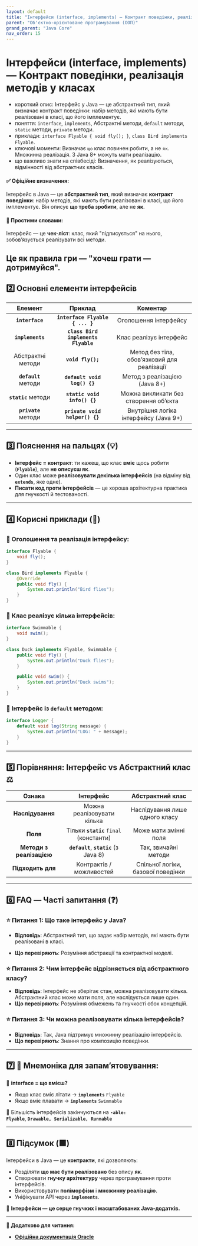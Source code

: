 ```yaml
---
layout: default
title: "Інтерфейси (interface, implements) — Контракт поведінки, реалізація методів у класах"
parent: "Об'єктно-орієнтоване програмування (ООП)"
grand_parent: "Java Core"
nav_order: 15
---
```


# Інтерфейси (interface, implements) — Контракт поведінки, реалізація методів у класах

* короткий опис: Інтерфейс у Java — це абстрактний тип, який визначає контракт поведінки: набір методів, які мають бути
  реалізовані в класі, що його імплементує.
* поняття: `interface`, `implements`, Абстрактні методи, `default` методи, `static` методи, `private` методи.
* приклади: `interface Flyable { void fly(); }`, `class Bird implements Flyable`.
* ключові моменти: Визначає `що` клас повинен робити, а не `як`. Множинна реалізація. З Java 8+ можуть мати реалізацію.
* що важливо знати на співбесіді: Визначення, як реалізуються, відмінності від абстрактних класів.

#### **✅ Офіційне визначення:**

Інтерфейс в Java — це **абстрактний тип**, який визначає **контракт поведінки**: набір методів, які мають бути
реалізовані в класі, що його імплементує. Він описує **що треба зробити**, але не **як**.

#### **🧠 Простими словами:**

Інтерфейс — це **чек-ліст**: клас, який "підписується" на нього, зобов’язується реалізувати всі методи.

Це як **правила гри** — "хочеш грати — дотримуйся".
---

## **2️⃣ Основні елементи інтерфейсів**

|       Елемент        |               Приклад               |                  Коментар                   |
|:--------------------:|:-----------------------------------:|:-------------------------------------------:|
|   **`interface`**    |   **`interface Flyable { ... }`**   |            Оголошення інтерфейсу            |
|   **`implements`**   | **`class Bird implements Flyable`** |           Клас реалізує інтерфейс           |
|  Абстрактні методи   |          **`void fly();`**          | Метод без тіла, обов’язковий для реалізації |
| **`default`** методи |     **`default void log() {}`**     |        Метод з реалізацією (Java 8+)        |
| **`static`** методи  |     **`static void info() {}`**     |    Можна викликати без створення обʼєкта    |
| **`private`** методи |   **`private void helper() {}`**    |    Внутрішня логіка інтерфейсу (Java 9+)    |

---

## **3️⃣ Пояснення на пальцях (💡)**

* **Інтерфейс \= контракт**: ти кажеш, що клас **вміє** щось робити (**`Flyable`**), але **не описуєш як**.
* Один клас може **реалізовувати декілька інтерфейсів** (на відміну від **`extends`**, яке одне).
* **Писати код проти інтерфейсів** — це хороша архітектурна практика для гнучкості й тестованості.

---

## **4️⃣ Корисні приклади (🧪)**

### **🔹 Оголошення та реалізація інтерфейсу:**

```java
interface Flyable {
    void fly();
}

class Bird implements Flyable {
    @Override
    public void fly() {
        System.out.println("Bird flies");
    }
}
```

### **🔹 Клас реалізує кілька інтерфейсів:**

```java
interface Swimmable {
    void swim();
}

class Duck implements Flyable, Swimmable {
    public void fly() {
        System.out.println("Duck flies");
    }

    public void swim() {
        System.out.println("Duck swims");
    }
}
```

### **🔹 Інтерфейс із `default` методом:**

```java
interface Logger {
    default void log(String message) {
        System.out.println("LOG: " + message);
    }
}
```

---

## **5️⃣ Порівняння: Інтерфейс vs Абстрактний клас ⚖️**

|          Ознака          |                Інтерфейс                |          Абстрактний клас          |
|:------------------------:|:---------------------------------------:|:----------------------------------:|
|     **Наслідування**     |       Можна реалізовувати кілька        |   Наслідування лише одного класу   |
|         **Поля**         | Тільки **`static`** `final` (константи) |       Може мати змінні поля        |
| **Методи з реалізацією** | **`default`**, **`static`** (з Java 8\) |        Так, звичайні методи        |
|    **Підходить для**     |        Контрактів / можливостей         | Спільної логіки, базової поведінки |

---

## **6️⃣ FAQ — Часті запитання (❓)**

### **⭐️ Питання 1: Що таке інтерфейс у Java?**

* **Відповідь**: Абстрактний тип, що задає набір методів, які мають бути реалізовані в класі.

* **Що перевіряють**: Розуміння абстракції та контрактної моделі.

### **⭐️ Питання 2: Чим інтерфейс відрізняється від абстрактного класу?**

* **Відповідь**: Інтерфейс не зберігає стан, можна реалізовувати кілька. Абстрактний клас може мати поля, але
  наслідується лише один.
* **Що перевіряють**: Розуміння обмежень та гнучкості обох концепцій.

### **⭐️ Питання 3: Чи можна реалізовувати кілька інтерфейсів?**

* **Відповідь**: Так, Java підтримує множинну реалізацію інтерфейсів.
* **Що перевіряють**: Знання про композицію поведінки.

---

## **7️⃣ 🧠 Мнемоніка для запам’ятовування:**

📘 **interface \= що вмієш?**

* Якщо клас вміє літати → **`implements`** `Flyable`
* Якщо вміє плавати → **`implements`** `Swimmable`

📌 Більшість інтерфейсів закінчуються на **`-able:`**  
**`Flyable`**, **`Drawable, Serializable, Runnable`**

---

## **8️⃣ Підсумок (🟩)**

Інтерфейси в Java — це **контракти**, які дозволяють:

* Розділяти **що має бути реалізовано** без опису **як**.
* Створювати **гнучку архітектуру** через програмування проти інтерфейсів.
* Використовувати **поліморфізм** і **множинну реалізацію**.
* Уніфікувати API через **`implements`**.

🔑 **Інтерфейси — це серце гнучких і масштабованих Java-додатків.**

---

**🔗 Додатково для читання:**

* [**Офіційна документація Oracle**](https://docs.oracle.com/javase/tutorial/java/IandI/createinterface.html)